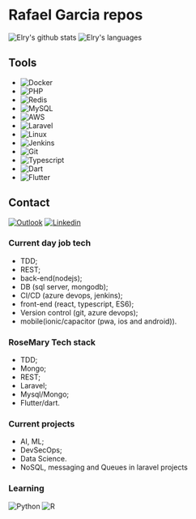 # Rafael Garcia repos

![Elry's github stats](https://github-readme-stats.vercel.app/api?username=Elry&show_icons=true&theme=tokyonight&count_private=true&hide=contribs)
![Elry's languages](https://github-readme-stats.vercel.app/api/top-langs/?username=Elry&theme=tokyonight&hide=html,css&langs_count=12&layout=compact)

## Tools
* ![Docker](https://img.shields.io/badge/docker-white?style=for-the-badge&logo=docker)
* ![PHP](https://img.shields.io/badge/php-blue?style=for-the-badge&logo=php&logoColor=white)
* ![Redis](https://img.shields.io/badge/Redis-white?style=for-the-badge&logo=redis&logoColor=red)
* ![MySQL](https://img.shields.io/badge/mysql-white?style=for-the-badge&logo=mysql&logoColor=black)
* ![AWS](https://img.shields.io/badge/aws-white?style=for-the-badge&logo=amazon-aws&logoColor=orange)
* ![Laravel](https://img.shields.io/badge/laravel-red?style=for-the-badge&logo=laravel&logoColor=white)
* ![Linux](https://img.shields.io/badge/linux-blue?style=for-the-badge&logo=arch-linux&logoColor=white)
* ![Jenkins](https://img.shields.io/badge/Jenkins-white?style=for-the-badge&logo=jenkins&logoColor=black)
* ![Git](https://img.shields.io/badge/git%20-%23F05033.svg?&style=for-the-badge&logo=git&logoColor=white)
* ![Typescript](https://img.shields.io/badge/typescript-black?style=for-the-badge&logo=typescript&logoColor=white)
* ![Dart](https://img.shields.io/badge/dart-blue?style=for-the-badge&logo=dart)
* ![Flutter](https://img.shields.io/badge/flutter-blue?style=for-the-badge&logo=flutter)

## Contact
[![Outlook](https://img.shields.io/badge/outlook-blue?style=for-the-badge&logo=outlook)](rafaelgarcialima@outlook.com)
[![Linkedin](https://img.shields.io/badge/linkedin%20-%230077B5.svg?&style=for-the-badge&logo=linkedin&logoColor=white)](https://www.linkedin.com/in/rafael-garcia-0a8368ba/)

### Current day job tech
- TDD;
- REST;
- back-end(nodejs);
- DB (sql server, mongodb);
- CI/CD (azure devops, jenkins);
- front-end (react, typescript, ES6);
- Version control (git, azure devops);
- mobile(ionic/capacitor (pwa, ios and android)).

### RoseMary Tech stack
- TDD;
- Mongo;
- REST;
- Laravel;
- Mysql/Mongo;
- Flutter/dart.

### Current projects
- AI, ML;
- DevSecOps;
- Data Science.
- NoSQL, messaging and Queues in laravel projects

### Learning
![Python](https://img.shields.io/badge/python-black?style=for-the-badge&logo=python)
![R](https://img.shields.io/badge/r-%23276DC3.svg?&style=for-the-badge&logo=r&logoColor=white)
